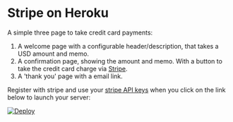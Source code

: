 # Stripe on Heroku

A simple three page to take credit card payments:

1. A welcome page with a configurable header/description, that takes a USD
   amount and memo.
2. A confirmation page, showing the amount and memo. With a button to take the
   credit card charge via [Stripe](http://stripe.com).
3. A 'thank you' page with a email link.

Register with stripe and use your [stripe API
keys](https://dashboard.stripe.com/account/apikeys) when you click on the link
below to launch your server:

[![Deploy](https://www.herokucdn.com/deploy/button.svg)](https://heroku.com/deploy?template=https://github.com/dsummersl/heroku-stripe/tree/master)
